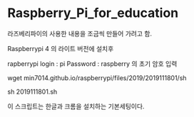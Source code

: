 # Raspberry_Pi_for_education
라즈베리파이의 사용한 내용을 조금씩 만들어 가려고 함.

Raspberrypi 4 의 라이트 버전에 설치후

rapberrypi login : pi
Password : raspberry
의 초기 암호 입력

wget min7014.github.io/raspberrypi/files/2019/2019111801/sh

sh 2019111801.sh

이 스크립트는 한글과 크롬을 설치하는 기본세팅이다.

